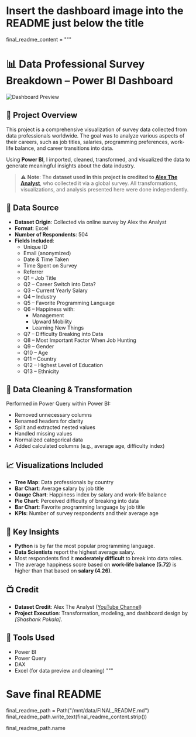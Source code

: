 # Insert the dashboard image into the README just below the title

final_readme_content = """
# 📊 Data Professional Survey Breakdown – Power BI Dashboard

![Dashboard Preview](Images/Dashboard.png)

## 📝 Project Overview

This project is a comprehensive visualization of survey data collected from data professionals worldwide. The goal was to analyze various aspects of their careers, such as job titles, salaries, programming preferences, work-life balance, and career transitions into data.

Using **Power BI**, I imported, cleaned, transformed, and visualized the data to generate meaningful insights about the data industry.

> ⚠️ **Note**: The **dataset used in this project is credited to [Alex The Analyst](https://www.youtube.com/@AlexTheAnalyst)**, who collected it via a global survey. All transformations, visualizations, and analysis presented here were done independently.

## 🧩 Data Source

- **Dataset Origin**: Collected via online survey by Alex the Analyst
- **Format**: Excel
- **Number of Respondents**: 504
- **Fields Included**:
  - Unique ID
  - Email (anonymized)
  - Date & Time Taken
  - Time Spent on Survey
  - Referrer
  - Q1 – Job Title
  - Q2 – Career Switch into Data?
  - Q3 – Current Yearly Salary
  - Q4 – Industry
  - Q5 – Favorite Programming Language
  - Q6 – Happiness with:
    - Management
    - Upward Mobility
    - Learning New Things
  - Q7 – Difficulty Breaking into Data
  - Q8 – Most Important Factor When Job Hunting
  - Q9 – Gender
  - Q10 – Age
  - Q11 – Country
  - Q12 – Highest Level of Education
  - Q13 – Ethnicity

## 🔧 Data Cleaning & Transformation

Performed in Power Query within Power BI:
- Removed unnecessary columns
- Renamed headers for clarity
- Split and extracted nested values
- Handled missing values
- Normalized categorical data
- Added calculated columns (e.g., average age, difficulty index)

## 📈 Visualizations Included

- **Tree Map**: Data professionals by country
- **Bar Chart**: Average salary by job title
- **Gauge Chart**: Happiness index by salary and work-life balance
- **Pie Chart**: Perceived difficulty of breaking into data
- **Bar Chart**: Favorite programming language by job title
- **KPIs**: Number of survey respondents and their average age

## 📌 Key Insights

- **Python** is by far the most popular programming language.
- **Data Scientists** report the highest average salary.
- Most respondents find it **moderately difficult** to break into data roles.
- The average happiness score based on **work-life balance (5.72)** is higher than that based on **salary (4.26)**.

## 📺 Credit

- **Dataset Credit**: Alex The Analyst ([YouTube Channel](https://www.youtube.com/@AlexTheAnalyst))
- **Project Execution**: Transformation, modeling, and dashboard design by *[Shashank Pokala]*.

## 🧠 Tools Used

- Power BI
- Power Query
- DAX
- Excel (for data preview and cleaning)
"""

# Save final README
final_readme_path = Path("/mnt/data/FINAL_README.md")
final_readme_path.write_text(final_readme_content.strip())

final_readme_path.name
